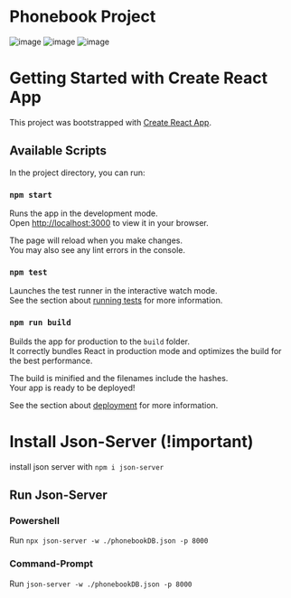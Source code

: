 # Phonebook Project

![image](https://github.com/mjd132/Phonebook-React/assets/40965524/56cddeff-711b-41fa-afa7-b21d8ffa87ee)
![image](https://github.com/mjd132/Phonebook-React/assets/40965524/33c756f0-4b94-4c4c-b9a0-ac0669b595a9)
![image](https://github.com/mjd132/Phonebook-React/assets/40965524/8be3dc1e-7870-451e-a54e-67f8d3bf818f)


# Getting Started with Create React App

This project was bootstrapped with [Create React App](https://github.com/facebook/create-react-app).

## Available Scripts

In the project directory, you can run:

### `npm start`

Runs the app in the development mode.\
Open [http://localhost:3000](http://localhost:3000) to view it in your browser.

The page will reload when you make changes.\
You may also see any lint errors in the console.

### `npm test`

Launches the test runner in the interactive watch mode.\
See the section about [running tests](https://facebook.github.io/create-react-app/docs/running-tests) for more information.

### `npm run build`

Builds the app for production to the `build` folder.\
It correctly bundles React in production mode and optimizes the build for the best performance.

The build is minified and the filenames include the hashes.\
Your app is ready to be deployed!

See the section about [deployment](https://facebook.github.io/create-react-app/docs/deployment) for more information.

# Install Json-Server (!important)
install json server with `npm i json-server`

## Run Json-Server
### Powershell
Run `npx json-server -w ./phonebookDB.json -p 8000`
### Command-Prompt
Run `json-server -w ./phonebookDB.json -p 8000`
